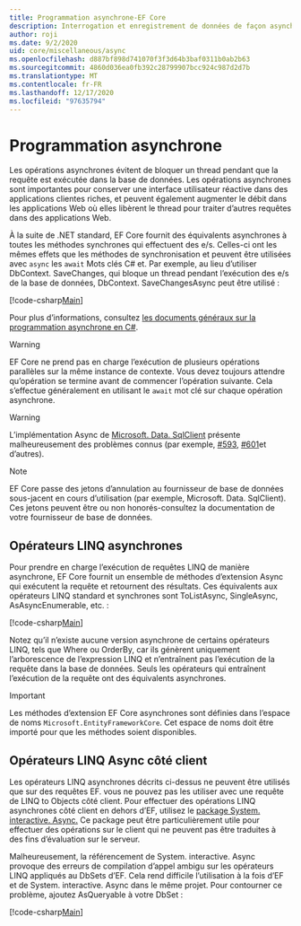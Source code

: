 ```yaml
---
title: Programmation asynchrone-EF Core
description: Interrogation et enregistrement de données de façon asynchrone avec Entity Framework Core
author: roji
ms.date: 9/2/2020
uid: core/miscellaneous/async
ms.openlocfilehash: d887bf898d741070f3f3d64b3baf0311b0ab2b63
ms.sourcegitcommit: 4860d036ea0fb392c28799907bcc924c987d2d7b
ms.translationtype: MT
ms.contentlocale: fr-FR
ms.lasthandoff: 12/17/2020
ms.locfileid: "97635794"
---
```

# <a name="asynchronous-programming"></a>Programmation asynchrone

Les opérations asynchrones évitent de bloquer un thread pendant que la requête est exécutée dans la base de données. Les opérations asynchrones sont importantes pour conserver une interface utilisateur réactive dans des applications clientes riches, et peuvent également augmenter le débit dans les applications Web où elles libèrent le thread pour traiter d’autres requêtes dans des applications Web.

À la suite de .NET standard, EF Core fournit des équivalents asynchrones à toutes les méthodes synchrones qui effectuent des e/s. Celles-ci ont les mêmes effets que les méthodes de synchronisation et peuvent être utilisées avec `async` les `await` Mots clés C# et. Par exemple, au lieu d’utiliser DbContext. SaveChanges, qui bloque un thread pendant l’exécution des e/s de la base de données, DbContext. SaveChangesAsync peut être utilisé :

[!code-csharp[Main](../../../samples/core/Miscellaneous/Async/Program.cs#SaveChangesAsync)]

Pour plus d’informations, consultez [les documents généraux sur la programmation asynchrone en C#](/dotnet/csharp/async).

> [!WARNING]
> EF Core ne prend pas en charge l’exécution de plusieurs opérations parallèles sur la même instance de contexte. Vous devez toujours attendre qu’opération se termine avant de commencer l’opération suivante. Cela s’effectue généralement en utilisant le `await` mot clé sur chaque opération asynchrone.

> [!WARNING]
> L’implémentation Async de [Microsoft. Data. SqlClient](https://github.com/dotnet/SqlClient) présente malheureusement des problèmes connus (par exemple, [#593](https://github.com/dotnet/SqlClient/issues/593), [#601](https://github.com/dotnet/SqlClient/issues/601)et d’autres).

> [!NOTE]
> EF Core passe des jetons d’annulation au fournisseur de base de données sous-jacent en cours d’utilisation (par exemple, Microsoft. Data. SqlClient). Ces jetons peuvent être ou non honorés-consultez la documentation de votre fournisseur de base de données.  

## <a name="async-linq-operators"></a>Opérateurs LINQ asynchrones

Pour prendre en charge l’exécution de requêtes LINQ de manière asynchrone, EF Core fournit un ensemble de méthodes d’extension Async qui exécutent la requête et retournent des résultats. Ces équivalents aux opérateurs LINQ standard et synchrones sont ToListAsync, SingleAsync, AsAsyncEnumerable, etc. :

[!code-csharp[Main](../../../samples/core/Miscellaneous/Async/Program.cs#ToListAsync)]

Notez qu’il n’existe aucune version asynchrone de certains opérateurs LINQ, tels que Where ou OrderBy, car ils génèrent uniquement l’arborescence de l’expression LINQ et n’entraînent pas l’exécution de la requête dans la base de données. Seuls les opérateurs qui entraînent l’exécution de la requête ont des équivalents asynchrones.

> [!IMPORTANT]
> Les méthodes d’extension EF Core asynchrones sont définies dans l’espace de noms `Microsoft.EntityFrameworkCore`. Cet espace de noms doit être importé pour que les méthodes soient disponibles.

## <a name="client-side-async-linq-operators"></a>Opérateurs LINQ Async côté client

Les opérateurs LINQ asynchrones décrits ci-dessus ne peuvent être utilisés que sur des requêtes EF. vous ne pouvez pas les utiliser avec une requête de LINQ to Objects côté client. Pour effectuer des opérations LINQ asynchrones côté client en dehors d’EF, utilisez le [package System. interactive. Async.](https://www.nuget.org/packages/System.Interactive.Async) Ce package peut être particulièrement utile pour effectuer des opérations sur le client qui ne peuvent pas être traduites à des fins d’évaluation sur le serveur.

Malheureusement, la référencement de System. interactive. Async provoque des erreurs de compilation d’appel ambigu sur les opérateurs LINQ appliqués au DbSets d’EF. Cela rend difficile l’utilisation à la fois d’EF et de System. interactive. Async dans le même projet. Pour contourner ce problème, ajoutez AsQueryable à votre DbSet :

[!code-csharp[Main](../../../samples/core/Miscellaneous/AsyncWithSystemInteractive/Program.cs#SystemInteractiveAsync)]

